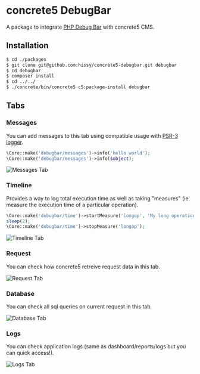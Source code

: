 # concrete5 DebugBar

A package to integrate [PHP Debug Bar](http://phpdebugbar.com/) with concrete5 CMS.

## Installation

```bash
$ cd ./packages
$ git clone git@github.com:hissy/concrete5-debugbar.git debugbar
$ cd debugbar
$ composer install
$ cd ../../
$ ./concrete/bin/concrete5 c5:package-install debugbar
```

## Tabs

### Messages

You can add messages to this tab using compatible usage with [PSR-3 logger](https://github.com/php-fig/fig-standards/blob/master/accepted/PSR-3-logger-interface.md).

```php
\Core::make('debugbar/messages')->info('hello world');
\Core::make('debugbar/messages')->info($object);
```

![Messages Tab](https://raw.githubusercontent.com/hissy/concrete5-debugbar/master/screenshots/messages.png)

### Timeline

Provides a way to log total execution time as well as taking "measures" (ie. measure the execution time of a particular operation).

```php
\Core::make('debugbar/time')->startMeasure('longop', 'My long operation');
sleep(2);
\Core::make('debugbar/time')->stopMeasure('longop');
```

![Timeline Tab](https://raw.githubusercontent.com/hissy/concrete5-debugbar/master/screenshots/time.png)

### Request

You can check how concrete5 retreive request data in this tab.

![Request Tab](https://raw.githubusercontent.com/hissy/concrete5-debugbar/master/screenshots/request.png)

### Database

You can check all sql queries on current request in this tab.

![Database Tab](https://raw.githubusercontent.com/hissy/concrete5-debugbar/master/screenshots/database.png)

### Logs

You can check application logs (same as dashboard/reports/logs but you can quick access!).

![Logs Tab](https://raw.githubusercontent.com/hissy/concrete5-debugbar/master/screenshots/logs.png)
